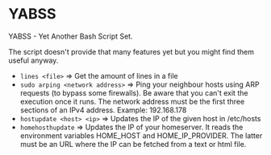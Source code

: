 YABSS
=====

YABSS - Yet Another Bash Script Set.

The script doesn't provide that many features yet but you might find them useful anyway.

* ```lines <file>``` => Get the amount of lines in a file
* ```sudo arping <network address>``` => Ping your neighbour hosts using ARP requests (to bypass some firewalls). Be aware that you can't exit the execution once it runs. The network address must be the first three sections of an IPv4 address. Example: 192.168.178
* ```hostupdate <host> <ip>``` => Updates the IP of the given host in /etc/hosts
* ```homehosthupdate``` => Updates the IP of your homeserver. It reads the environment variables HOME_HOST and HOME_IP_PROVIDER. The latter must be an URL where the IP can be fetched from a text or html file. 
